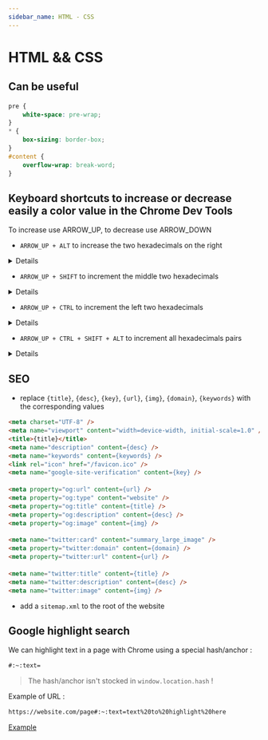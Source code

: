 ```yaml
---
sidebar_name: HTML - CSS
---
```


# HTML && CSS

## Can be useful

```css
pre {
    white-space: pre-wrap;
}
* {
    box-sizing: border-box;
}
#content {
    overflow-wrap: break-word;
}
```

## Keyboard shortcuts to increase or decrease easily a color value in the Chrome Dev Tools

To increase use ARROW_UP, to decrease use ARROW_DOWN

- `ARROW_UP + ALT` to increase the two hexadecimals on the right

<details>

![ARROW_UP + ALT](./data/ZloJPar.gif)

</details>

- `ARROW_UP + SHIFT` to increment the middle two hexadecimals

<details>

![ARROW_UP + SHIFT](./data/lhjOaC6.gif)

</details>

- `ARROW_UP + CTRL` to increment the left two hexadecimals

<details>

![ARROW_UP + CTRL](./data/QNbihwu.gif)

</details>

- `ARROW_UP + CTRL + SHIFT + ALT` to increment all hexadecimals pairs

<details>

![ARROW_UP + CTRL + SHIFT + ALT](./data/VyZFypr.gif)

</details>

## SEO

- replace `{title}`, `{desc}`, `{key}`, `{url}`, `{img}`, `{domain}`, `{keywords}` with the corresponding values

```html
<meta charset="UTF-8" />
<meta name="viewport" content="width=device-width, initial-scale=1.0" />
<title>{title}</title>
<meta name="description" content={desc} />
<meta name="keywords" content={keywords} />
<link rel="icon" href="/favicon.ico" />
<meta name="google-site-verification" content={key} />

<meta property="og:url" content={url} />
<meta property="og:type" content="website" />
<meta property="og:title" content={title} />
<meta property="og:description" content={desc} />
<meta property="og:image" content={img} />

<meta name="twitter:card" content="summary_large_image" />
<meta property="twitter:domain" content={domain} />
<meta property="twitter:url" content={url} />

<meta name="twitter:title" content={title} />
<meta name="twitter:description" content={desc} />
<meta name="twitter:image" content={img} />
```

- add a `sitemap.xml` to the root of the website

## Google highlight search

We can highlight text in a page with Chrome using a special hash/anchor :

```txt
#:~:text=
```

> The hash/anchor isn't stocked in `window.location.hash` !

Example of URL :

```txt
https://website.com/page#:~:text=text%20to%20highlight%20here
```

[Example](https://github.com/Its-Just-Nans#:~:text=Hi%20There)
